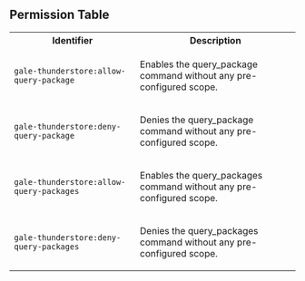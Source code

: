 
## Permission Table 

<table>
<tr>
<th>Identifier</th>
<th>Description</th>
</tr>


<tr>
<td>

`gale-thunderstore:allow-query-package`

</td>
<td>

Enables the query_package command without any pre-configured scope.

</td>
</tr>

<tr>
<td>

`gale-thunderstore:deny-query-package`

</td>
<td>

Denies the query_package command without any pre-configured scope.

</td>
</tr>

<tr>
<td>

`gale-thunderstore:allow-query-packages`

</td>
<td>

Enables the query_packages command without any pre-configured scope.

</td>
</tr>

<tr>
<td>

`gale-thunderstore:deny-query-packages`

</td>
<td>

Denies the query_packages command without any pre-configured scope.

</td>
</tr>
</table>
